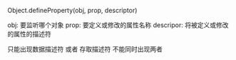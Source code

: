 Object.defineProperty(obj, prop, descriptor)

obj: 要监听哪个对象
prop: 要定义或修改的属性名称
descripor: 将被定义或修改的属性的描述符

只能出现数据描述符 或者 存取描述符 不能同时出现两者